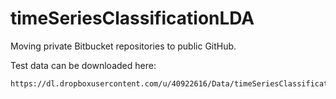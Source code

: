 # timeSeriesClassificationLDA
Moving private Bitbucket repositories to public GitHub.

Test data can be downloaded here:

    https://dl.dropboxusercontent.com/u/40922616/Data/timeSeriesClassificationLDA/data.zip

